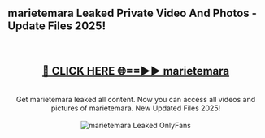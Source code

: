 <h2>marietemara Leaked Private Video And Photos - Update Files 2025!</h2>
<br>
<div align="center">
<h2><a href="https://linkcuts.com/hfmhzwbr" rel="nofollow">🔴 CLICK HERE 🌐==►► marietemara</a></h2>
<br>
Get marietemara leaked all content. Now you can access all videos and pictures of marietemara. New Updated Files 2025!
<br>
<br>
<a href="https://linkcuts.com/hfmhzwbr" rel="nofollow" data-target="animated-image.originalLink"><img src="https://i.ibb.co.com/WyWwxjT/player-gif2.gif" alt="marietemara Leaked OnlyFans" style="max-width: 100%; display: inline-block;" data-target="animated-image.originalImage"></a>
</div>
<br>